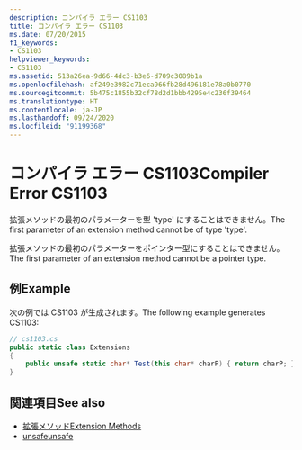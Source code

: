 ```yaml
---
description: コンパイラ エラー CS1103
title: コンパイラ エラー CS1103
ms.date: 07/20/2015
f1_keywords:
- CS1103
helpviewer_keywords:
- CS1103
ms.assetid: 513a26ea-9d66-4dc3-b3e6-d709c3089b1a
ms.openlocfilehash: af249e3982c71eca966fb28d496181e78a0b0770
ms.sourcegitcommit: 5b475c1855b32cf78d2d1bbb4295e4c236f39464
ms.translationtype: HT
ms.contentlocale: ja-JP
ms.lasthandoff: 09/24/2020
ms.locfileid: "91199368"
---
```

# <a name="compiler-error-cs1103"></a><span data-ttu-id="73fef-103">コンパイラ エラー CS1103</span><span class="sxs-lookup"><span data-stu-id="73fef-103">Compiler Error CS1103</span></span>

<span data-ttu-id="73fef-104">拡張メソッドの最初のパラメーターを型 'type' にすることはできません。</span><span class="sxs-lookup"><span data-stu-id="73fef-104">The first parameter of an extension method cannot be of type 'type'.</span></span>  
  
 <span data-ttu-id="73fef-105">拡張メソッドの最初のパラメーターをポインター型にすることはできません。</span><span class="sxs-lookup"><span data-stu-id="73fef-105">The first parameter of an extension method cannot be a pointer type.</span></span>  
  
## <a name="example"></a><span data-ttu-id="73fef-106">例</span><span class="sxs-lookup"><span data-stu-id="73fef-106">Example</span></span>  

 <span data-ttu-id="73fef-107">次の例では CS1103 が生成されます。</span><span class="sxs-lookup"><span data-stu-id="73fef-107">The following example generates CS1103:</span></span>  
  
```csharp  
// cs1103.cs  
public static class Extensions  
{  
    public unsafe static char* Test(this char* charP) { return charP; } // CS1103  
}
```  
  
## <a name="see-also"></a><span data-ttu-id="73fef-108">関連項目</span><span class="sxs-lookup"><span data-stu-id="73fef-108">See also</span></span>

- [<span data-ttu-id="73fef-109">拡張メソッド</span><span class="sxs-lookup"><span data-stu-id="73fef-109">Extension Methods</span></span>](../programming-guide/classes-and-structs/extension-methods.md)
- [<span data-ttu-id="73fef-110">unsafe</span><span class="sxs-lookup"><span data-stu-id="73fef-110">unsafe</span></span>](../language-reference/keywords/unsafe.md)
